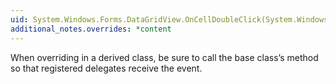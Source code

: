 ```yaml
---
uid: System.Windows.Forms.DataGridView.OnCellDoubleClick(System.Windows.Forms.DataGridViewCellEventArgs)
additional_notes.overrides: *content
---
```


<p>When overriding <xref href="System.Windows.Forms.DataGridView.OnCellDoubleClick(System.Windows.Forms.DataGridViewCellEventArgs)"></xref> in a derived class, be sure to call the base class’s <xref href="System.Windows.Forms.DataGridView.OnCellDoubleClick(System.Windows.Forms.DataGridViewCellEventArgs)"></xref> method so that registered delegates receive the event.</p>


